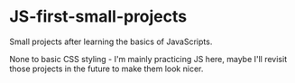  # JS-first-small-projects
Small projects after learning the basics of JavaScripts.

None to basic CSS styling - I'm mainly practicing JS here, maybe I'll revisit those projects in the future to make them look nicer.        

